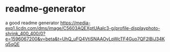 # readme-generator
a good readme generator
https://media-exp1.licdn.com/dms/image/C5603AQEXptUAalc3-g/profile-displayphoto-shrink_400_400/0?e=1596067200&v=beta&t=UhQ_uFQ4VtiSNAAOyLpWcTF4Guo7QF2lBiJ34Kq5qQE
